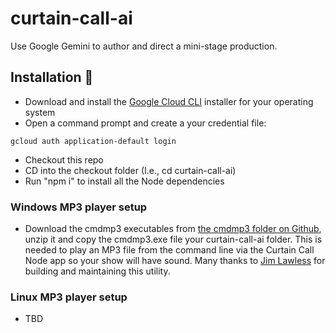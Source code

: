 # curtain-call-ai

Use Google Gemini to author and direct a mini-stage production.

## Installation 🚀

-   Download and install the [Google Cloud CLI](https://cloud.google.com/sdk/docs/install) installer for your operating system
-   Open a command prompt and create a your credential file:

```
gcloud auth application-default login
```

-   Checkout this repo
-   CD into the checkout folder (I.e., cd curtain-call-ai)
-   Run "npm i" to install all the Node dependencies

### Windows MP3 player setup

-   Download the cmdmp3 executables from [the cmdmp3 folder on Github](https://github.com/jimlawless/cmdmp3), unzip it and copy the cmdmp3.exe file your curtain-call-ai folder. This is needed to play an MP3 file from the command line via the Curtain Call Node app so your show will have sound. Many thanks to [Jim Lawless](https://jimlawless.net/) for building and maintaining this utility.

### Linux MP3 player setup

-   TBD
